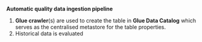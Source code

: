 **Automatic quality data ingestion pipeline**
1. **Glue crawler**(s) are used to create the table in **Glue Data Catalog** which serves as the centralised metastore for the table properties.
2. Historical data is evaluated 

